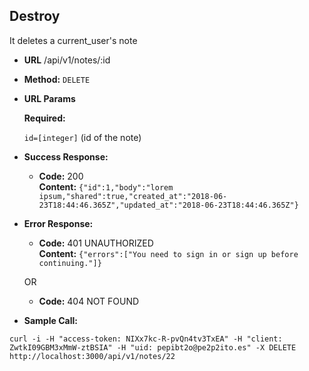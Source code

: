 **Destroy**
----
It deletes a current_user's note

* **URL**
  /api/v1/notes/:id

* **Method:**
  `DELETE`

*  **URL Params**

   **Required:**

   `id=[integer]` (id of the note)

* **Success Response:**

  * **Code:** 200 <br />
    **Content:** `{"id":1,"body":"lorem ipsum,"shared":true,"created_at":"2018-06-23T18:44:46.365Z","updated_at":"2018-06-23T18:44:46.365Z"}`

* **Error Response:**

  * **Code:** 401 UNAUTHORIZED <br />
    **Content:** `{"errors":["You need to sign in or sign up before continuing."]}`

  OR

  * **Code:** 404 NOT FOUND <br />

* **Sample Call:**

```
curl -i -H "access-token: NIXx7kc-R-pvQn4tv3TxEA" -H "client: ZwtkI09GBM3xMmW-ztBSIA" -H "uid: pepibt2o@pe2p2ito.es" -X DELETE http://localhost:3000/api/v1/notes/22
```
